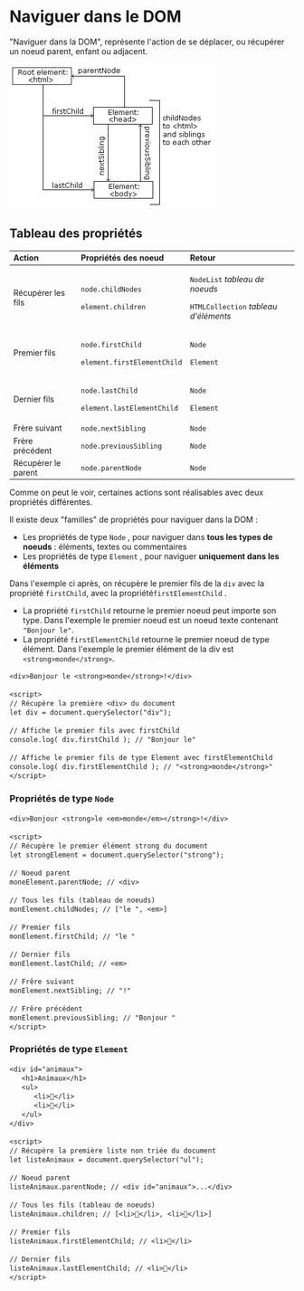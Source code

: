 # Naviguer dans le DOM

"Naviguer dans la DOM", représente l'action de se déplacer, ou récupérer un noeud parent, enfant ou adjacent.

![Propri&#xE9;t&#xE9;s de navigations DOM](../../.gitbook/assets/image.png)

## Tableau des propriétés

<table>
  <thead>
    <tr>
      <th style="text-align:left">Action</th>
      <th style="text-align:left">Propri&#xE9;t&#xE9;s des noeud</th>
      <th style="text-align:left">Retour</th>
    </tr>
  </thead>
  <tbody>
    <tr>
      <td style="text-align:left">
        <p>R&#xE9;cup&#xE9;rer les fils</p>
        <p></p>
      </td>
      <td style="text-align:left">
        <p><code>node.childNodes</code>
        </p>
        <p><code>element.children</code>
        </p>
      </td>
      <td style="text-align:left">
        <p><code>NodeList</code>  <em>tableau de noeuds</em>
        </p>
        <p><code>HTMLCollection</code>  <em>tableau d&apos;&#xE9;l&#xE9;ments</em>
        </p>
      </td>
    </tr>
    <tr>
      <td style="text-align:left">Premier fils</td>
      <td style="text-align:left">
        <p><code>node.firstChild</code>
        </p>
        <p><code>element.firstElementChild</code>
        </p>
      </td>
      <td style="text-align:left">
        <p><code>Node</code>
        </p>
        <p><code>Element</code>
        </p>
      </td>
    </tr>
    <tr>
      <td style="text-align:left">Dernier fils</td>
      <td style="text-align:left">
        <p><code>node.lastChild</code>
        </p>
        <p><code>element.lastElementChild</code>
        </p>
      </td>
      <td style="text-align:left">
        <p><code>Node</code>
        </p>
        <p><code>Element</code>
        </p>
      </td>
    </tr>
    <tr>
      <td style="text-align:left">Fr&#xE8;re suivant</td>
      <td style="text-align:left"><code>node.nextSibling</code>
      </td>
      <td style="text-align:left"><code>Node</code>
      </td>
    </tr>
    <tr>
      <td style="text-align:left">Fr&#xE8;re pr&#xE9;c&#xE9;dent</td>
      <td style="text-align:left"><code>node.previousSibling</code>
      </td>
      <td style="text-align:left"><code>Node</code>
      </td>
    </tr>
    <tr>
      <td style="text-align:left">R&#xE9;cup&#xE8;rer le parent</td>
      <td style="text-align:left"><code>node.parentNode</code>
      </td>
      <td style="text-align:left"><code>Node</code>
      </td>
    </tr>
  </tbody>
</table>Comme on peut le voir, certaines actions sont réalisables avec deux propriétés différentes.

Il existe deux "familles" de propriétés pour naviguer dans la DOM :

* Les propriétés de type  `Node` , pour naviguer dans **tous les types de noeuds** : éléments, textes ou  commentaires
* Les propriétés de type `Element` , pour naviguer **uniquement dans les éléments**

Dans l'exemple ci après, on récupère le premier fils de la `div`  avec la propriété `firstChild`, avec la propriété`firstElementChild` .

* La propriété `firstChild` retourne le premier noeud peut importe son type. Dans l'exemple le premier noeud est un noeud texte contenant `"Bonjour le"`.
* La propriété `firstElementChild` retourne le premier noeud de type élément. Dans l'exemple le premier élément de la div est `<strong>monde</strong>`.

```markup
<div>Bonjour le <strong>monde</strong>!</div>

<script>
// Récupère la première <div> du document
let div = document.querySelector("div");

// Affiche le premier fils avec firstChild
console.log( div.firstChild ); // "Bonjour le" 

// Affiche le premier fils de type Element avec firstElementChild
console.log( div.firstElementChild ); // "<strong>monde</strong>"
</script>
```

### Propriétés de type `Node`

```markup
<div>Bonjour <strong>le <em>monde</em></strong>!</div>

<script>
// Récupère le premier élément strong du document
let strongElement = document.querySelector("strong");

// Noeud parent
moneElement.parentNode; // <div>

// Tous les fils (tableau de noeuds)
monElement.childNodes; // ["le ", <em>]

// Premier fils
monElement.firstChild; // "le "

// Dernier fils
monElement.lastChild; // <em>

// Frêre suivant
monElement.nextSibling; // "!"

// Frêre précédent
monElement.previousSibling; // "Bonjour "
</script>
```

### Propriétés de type `Element`

```markup
<div id="animaux">
   <h1>Animaux</h1>
   <ul>
      <li>🐔</li>
      <li>🐷</li>
   </ul>
</div>

<script>
// Récupère la première liste non triée du document
let listeAnimaux = document.querySelector("ul");

// Noeud parent
listeAnimaux.parentNode; // <div id="animaux">...</div>

// Tous les fils (tableau de noeuds)
listeAnimaux.children; // [<li>🐔</li>, <li>🐷</li>]

// Premier fils
listeAnimaux.firstElementChild; // <li>🐔</li>

// Dernier fils
listeAnimaux.lastElementChild; // <li>🐷</li>
</script>
```



